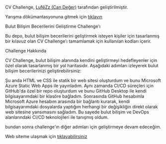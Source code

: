 CV Challenge, [LuNiZz (Can Değer)](https://github.com/LuNiZz) tarafından geliştirilmiştir.

Yarışma dökümantasyonuna gitmek için [tıklayın](https://github.com/LuNiZz/siber-guvenlik-sss/blob/master/Belgeler/Dokumanlar/CV_Challenge.md)

Bulut Bilişim Becerilerini Geliştirme Challenge'ı

Bu depo, bulut bilişim becerilerini geliştirmek isteyen kişiler için tasarlanmış bir kılavuz olan CV Challenge'ı tamamlamak için kullanılan kodları içerir.

Challenge Hakkında

CV Challenge, bulut bilişim alanında kendini geliştirmeyi hedefleyenler için özel olarak tasarlanmış bir yol haritasıdır. Aşağıdaki adımları izleyerek bulut bilişim becerilerinizi geliştirebilirsiniz:

Şu anda HTML ve CSS ile statik bir web sitesi oluşturdum ve bunu Microsoft Azure Static Web Apps ile yayınladım. Aynı zamanda CI/CD süreçleri için GitHub'da özel bir repo oluşturdum ve bunu GitHub Desktop ile kendi bilgisayarımdaki bir klasöre bağladım. Sonrasında GitHub hesabımla Microsoft Azure hesabım arasında bir bağlantı kurarak, kendi bilgisayarımdaki dosyalarda yaptığım herhangi bir değişikliğin direkt olarak web sitesine yansımasını sağladım. Bu sayede bulut bilişim ve DevOps alanlarındaki CI/CD teknolojileri ile tanışmış oldum.

bundan sonra challenge'ın diğer adımları için geliştirmeye devam edeceğim.

Web siteme ulaşmak için [tıklayabilirsiniz](https://icy-field-0e3617600.5.azurestaticapps.net)
